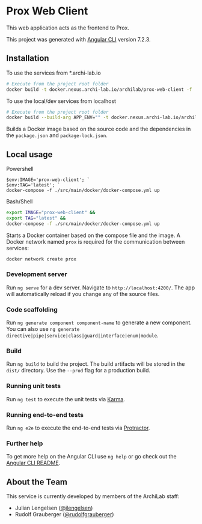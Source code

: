# Prox Web Client

This web application acts as the frontend to Prox.

This project was generated with [Angular CLI](https://github.com/angular/angular-cli) version 7.2.3.

## Installation

To use the services from *.archi-lab.io
``` bash
# Execute from the project root folder
docker build -t docker.nexus.archi-lab.io/archilab/prox-web-client -f ./src/docker/Dockerfile .
```

To use the local/dev services from localhost
``` bash
# Execute from the project root folder
docker build --build-arg APP_ENV="" -t docker.nexus.archi-lab.io/archilab/prox-web-client -f ./src/docker/Dockerfile .
```

Builds a Docker image based on the source code and the dependencies in the `package.json` and `package-lock.json`.

## Local usage

Powershell
```posh
$env:IMAGE='prox-web-client'; `
$env:TAG='latest'; `
docker-compose -f ./src/main/docker/docker-compose.yml up
```

Bash/Shell
```bash
export IMAGE="prox-web-client" &&
export TAG="latest" &&
docker-compose -f ./src/main/docker/docker-compose.yml up
```

Starts a Docker container based on the compose file and the image. A Docker network named `prox` is required for the communication between services:

``` bash
docker network create prox
```

### Development server

Run `ng serve` for a dev server. Navigate to `http://localhost:4200/`. The app will automatically reload if you change any of the source files.

### Code scaffolding

Run `ng generate component component-name` to generate a new component. You can also use `ng generate directive|pipe|service|class|guard|interface|enum|module`.

### Build

Run `ng build` to build the project. The build artifacts will be stored in the `dist/` directory. Use the `--prod` flag for a production build.

### Running unit tests

Run `ng test` to execute the unit tests via [Karma](https://karma-runner.github.io).

### Running end-to-end tests

Run `ng e2e` to execute the end-to-end tests via [Protractor](http://www.protractortest.org/).

### Further help

To get more help on the Angular CLI use `ng help` or go check out the [Angular CLI README](https://github.com/angular/angular-cli/blob/master/README.md).

## About the Team

This service is currently developed by members of the ArchiLab staff:

- Julian Lengelsen ([@jlengelsen](https://github.com/jlengelsen))
- Rudolf Grauberger ([@rudolfgrauberger](https://github.com/rudolfgrauberger))
